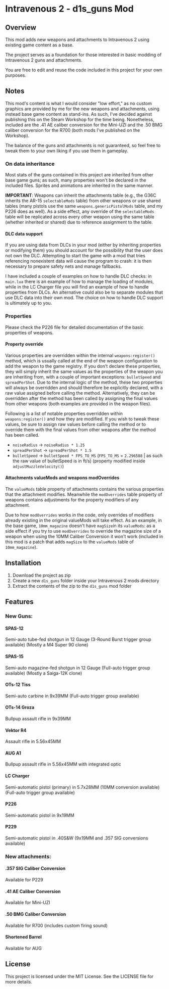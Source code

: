 # Intravenous 2 - d1s_guns Mod

## Overview
This mod adds new weapons and attachments to Intravenous 2 using existing game content as a base.

The project serves as a foundation for those interested in basic modding of Intravenous 2 guns and attachments.

You are free to edit and reuse the code included in this project for your own purposes.

## Notes
This mod's content is what I would consider "low effort," as no custom graphics are provided by me for the new weapons and attachments, using instead base game content as stand-ins. As such, I've decided against publishing this on the Steam Workshop for the time being.
Nonetheless, included are the .41 AE caliber conversion for the Mini-UZI and the .50 BMG caliber conversion for the R700 (both mods I’ve published on the Workshop).

The balance of the guns and attachments is not guaranteed, so feel free to tweak them to your own liking if you use them in gameplay.

### On data inheritance

Most stats of the guns contained in this project are inherited from other base game guns; as such, many properties won't be declared in the included files. Sprites and animations are inherited in the same manner.

**IMPORTANT**: Weapons can inherit the attachments table (e.g., the G36C inherits the AR-15 `selectableMods` table) from other weapons or use shared tables (many pistols use the same `weapons.genericPistolMods` table, and my P226 does as well). As a side effect, any override of the `selectableMods` table will be replicated across every other weapon using the same table (whether inherited or shared) due to reference assignment to the table.

#### DLC data support

If you are using data from DLCs in your mod (either by inheriting properties or modifying them) you should account for the possibility that the user does not own the DLC. Attempting to start the game with a mod that tries referencing nonexistent data will cause the program to crash: it is then necessary to prepare safety nets and manage fallbacks.

I have included a couple of examples on how to handle DLC checks: in `main.lua` there is an example of how to manage the loading of modules, while in the LC Charger file you will find an example of how to handle properties from DLCs.
An alternative could also be to separate modules that use DLC data into their own mod. The choice on how to handle DLC support is ultimately up to you.

### Properties

Please check the P226 file for detailed documentation of the basic properties of weapons.

#### Property override

Various properties are overridden within the internal `weapons:register()` method, which is usually called at the end of the weapon configuration to add the weapon to the game registry. If you don't declare these properties, they will simply inherit the same values as the properties of the weapon you are inheriting from, with a couple of important exceptions: `bulletSpeed` and `spreadPerShot`.
Due to the internal logic of the method, these two properties will always be overridden and should therefore be explicitly declared, with a raw value assigned before calling the method. Alternatively, they can be overridden after the method has been called by assigning the final values from other weapons (both examples are provided in the weapon files).

Following is a list of notable properties overridden within `weapons:register()` and how they are modified. If you wish to tweak these values, be sure to assign raw values before calling the method or to override them with the final values from other weapons after the method has been called.

- `noiseRadius` -> `noiseRadius * 1.25`
- `spreadPerShot` -> `spreadPerShot * 1.5`
- `bulletSpeed` -> `bulletSpeed * FPS_TO_MS` (`FPS_TO_MS` = `2.296588` | as such the raw value of bulletSpeed is in ft/s) (property modified inside `adjustMuzzleVelocity()`)

#### Attachments valueMods and weapons modOverrides
The `valueMods` table property of attachments contains the various properties that the attachment modifies. Meanwhile the `modOverrides` table property of weapons contains adjustments for the property modifiers of any attachment.

Due to how `modOverrides` works in the code, only overrides of modifiers already existing in the original valueMods will take effect. As an example, in the base game, `10mm_magazine` doesn't have `magSize`in its `valueMods`: as a side effect if you try to use `modOverrides` to override the magazine size of a weapon when using the 10MM Caliber Conversion it won't work (included in this mod is a patch that adds `magSize` to the `valueMods` table of `10mm_magazine`).

## Installation
1. Download the project as zip
2. Create a new `d1s_guns` folder inside your Intravenous 2 mods directory
3. Extract the contents of the zip to the `d1s_guns` mod folder

## Features

### New Guns:

#### SPAS-12
Semi-auto tube-fed shotgun in 12 Gauge (3-Round Burst trigger group available) (Mostly a M4 Super 90 clone)

#### SPAS-15
Semi-auto magazine-fed shotgun in 12 Gauge (Full-auto trigger group available) (Mostly a Saiga-12K clone)

#### OTs-12 Tiss
Semi-auto carbine in 9x39MM (Full-auto trigger group available)

#### OTs-14 Groza
Bullpup assault rifle in 9x39MM

#### Vektor R4
Assault rifle in 5.56x45MM

#### AUG A1
Bullpup assault rifle in 5.56x45MM with integrated optic

#### LC Charger
Semi-automatic pistol (primary) in 5.7x28MM (10MM conversion available) (Full-auto trigger group available)

#### P226
Semi-automatic pistol in 9x19MM

#### P229
Semi-automatic pistol in .40S&W (9x19MM and .357 SIG conversions available)

### New attachments:

#### .357 SIG Caliber Conversion
Available for P229

#### .41 AE Caliber Conversion
Available for Mini-UZI

#### .50 BMG Caliber Conversion
Available for R700 (includes custom firing sound)

#### Shortened Barrel
Available for AUG

## License
This project is licensed under the MIT License. See the LICENSE file for more details.
